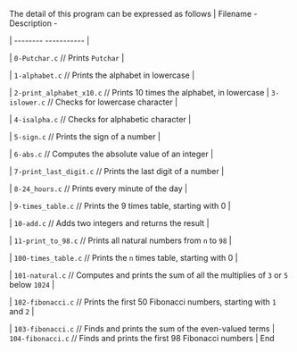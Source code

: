 The detail of this program can be expressed as follows
| Filename - Description -
		
| --------  ----------- |
		
| `0-Putchar.c` // Prints `Putchar` |
		
| `1-alphabet.c` // Prints the alphabet in lowercase |
		
| `2-print_alphabet_x10.c` // Prints 10 times the alphabet, in lowercase 
| `3-islower.c` // Checks for lowercase character |
		
| `4-isalpha.c` // Checks for alphabetic character |
		
| `5-sign.c` // Prints the sign of a number |
		
| `6-abs.c` // Computes the absolute value of an integer |
		
| `7-print_last_digit.c` // Prints the last digit of a number |
		
| `8-24_hours.c` // Prints every minute of the day |
		
| `9-times_table.c` // Prints the 9 times table, starting with 0 |
		
| `10-add.c` // Adds two integers and returns the result |
		
| `11-print_to_98.c` // Prints all natural numbers from `n` to `98` |
		
| `100-times_table.c` // Prints the `n` times table, starting with 0 |
		
| `101-natural.c` // Computes and prints the sum of all the multiplies of `3` or `5` below `1024` |
		
| `102-fibonacci.c` // Prints the first 50 Fibonacci numbers, starting with `1` and `2` |
		
| `103-fibonacci.c` // Finds and prints the sum of the even-valued terms 
| `104-fibonacci.c` // Finds and prints the first 98 Fibonacci numbers |
End
